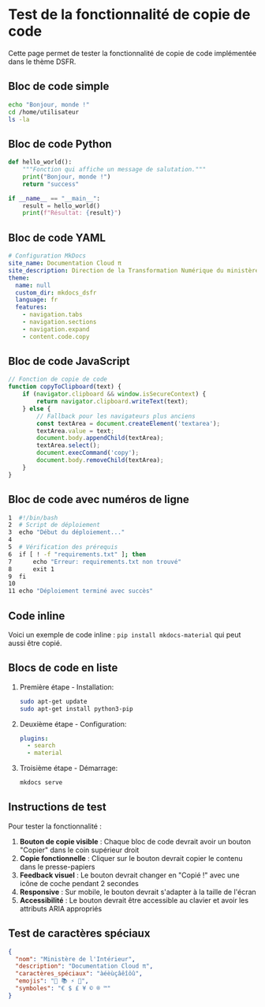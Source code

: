 # Test de la fonctionnalité de copie de code

Cette page permet de tester la fonctionnalité de copie de code implémentée dans le thème DSFR.

## Bloc de code simple

```bash
echo "Bonjour, monde !"
cd /home/utilisateur
ls -la
```

## Bloc de code Python

```python
def hello_world():
    """Fonction qui affiche un message de salutation."""
    print("Bonjour, monde !")
    return "success"

if __name__ == "__main__":
    result = hello_world()
    print(f"Résultat: {result}")
```

## Bloc de code YAML

```yaml
# Configuration MkDocs
site_name: Documentation Cloud π
site_description: Direction de la Transformation Numérique du ministère de l'Intérieur
theme:
  name: null
  custom_dir: mkdocs_dsfr
  language: fr
  features:
    - navigation.tabs
    - navigation.sections
    - navigation.expand
    - content.code.copy
```

## Bloc de code JavaScript

```javascript
// Fonction de copie de code
function copyToClipboard(text) {
    if (navigator.clipboard && window.isSecureContext) {
        return navigator.clipboard.writeText(text);
    } else {
        // Fallback pour les navigateurs plus anciens
        const textArea = document.createElement('textarea');
        textArea.value = text;
        document.body.appendChild(textArea);
        textArea.select();
        document.execCommand('copy');
        document.body.removeChild(textArea);
    }
}
```

## Bloc de code avec numéros de ligne

```bash
1  #!/bin/bash
2  # Script de déploiement
3  echo "Début du déploiement..."
4  
5  # Vérification des prérequis
6  if [ ! -f "requirements.txt" ]; then
7      echo "Erreur: requirements.txt non trouvé"
8      exit 1
9  fi
10 
11 echo "Déploiement terminé avec succès"
```

## Code inline

Voici un exemple de code inline : `pip install mkdocs-material` qui peut aussi être copié.

## Blocs de code en liste

1. Première étape - Installation:
   ```bash
   sudo apt-get update
   sudo apt-get install python3-pip
   ```

2. Deuxième étape - Configuration:
   ```yaml
   plugins:
     - search
     - material
   ```

3. Troisième étape - Démarrage:
   ```bash
   mkdocs serve
   ```

## Instructions de test

Pour tester la fonctionnalité :

1. **Bouton de copie visible** : Chaque bloc de code devrait avoir un bouton "Copier" dans le coin supérieur droit
2. **Copie fonctionnelle** : Cliquer sur le bouton devrait copier le contenu dans le presse-papiers
3. **Feedback visuel** : Le bouton devrait changer en "Copié !" avec une icône de coche pendant 2 secondes
4. **Responsive** : Sur mobile, le bouton devrait s'adapter à la taille de l'écran
5. **Accessibilité** : Le bouton devrait être accessible au clavier et avoir les attributs ARIA appropriés

## Test de caractères spéciaux

```json
{
  "nom": "Ministère de l'Intérieur",
  "description": "Documentation Cloud π",
  "caractères_spéciaux": "àéèùçâêîôû",
  "emojis": "🚀 📚 ⚡ 🔧",
  "symboles": "€ $ £ ¥ © ® ™"
}
```
